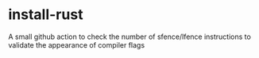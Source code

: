 # install-rust

A small github action to check the number of sfence/lfence instructions to validate the appearance of compiler flags
